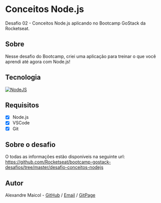 # Conceitos Node.js
Desafio 02 - Conceitos Node.js aplicando no Bootcamp GoStack da Rocketseat.

## Sobre
Nesse desafio do Bootcamp, criei uma aplicação para treinar o que você aprendi até agora com Node.js!

## Tecnologia
<a href="https://nodejs.org/en/">
  <img src="https://img.shields.io/static/v1?label=Node&message=JS&color=blue?style=plastic&logo=Node.js" alt="NodeJS" />
</a>

## Requisitos
- [x] Node.js
- [x] VSCode
- [x] Git

## Sobre o desafio
O todas as informações estão disponíveis na seguinte url: https://github.com/Rocketseat/bootcamp-gostack-desafios/tree/master/desafio-conceitos-nodejs

## Autor
Alexandre Maicol - [GitHub](https://github.com/alexandre-maicol) / [Email](mailto:alexandre-maicol@hotmai.com) / [GitPage](https://alexandre-maicol.github.io)
